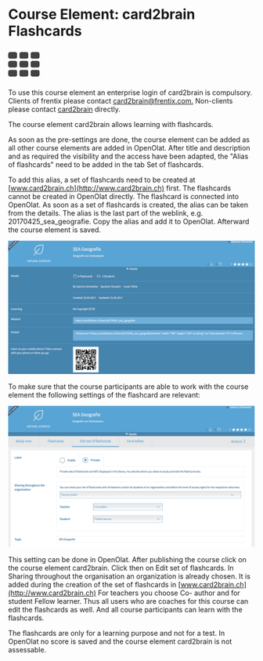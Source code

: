 # Course Element: card2brain Flashcards

![](assets/card2brain_434343_64.png)

To use this course element an enterprise login of card2brain is compulsory.
Clients of frentix please contact
[card2brain@](mailto:card2brain@frentix.com)[frentix.com](http://frentix.com)[.](mailto:contact@frentix.com.)
Non-clients please contact [card2brain](http://card2brain.ch/info/contact)
directly.

The course element card2brain allows learning with flashcards.

As soon as the pre-settings are done, the course element can be added as all
other course elements are added in OpenOlat. After title and description and
as required the visibility and the access have been adapted, the "Alias of
flashcards" need to be added in the tab Set of flashcards.

To add this alias, a set of flashcards need to be created at
[www.card2brain.ch](http://www.card2brain.ch) first. The flashcards cannot be
created in OpenOlat directly. The flashcard is connected into OpenOlat. As
soon as a set of flashcards is created, the alias can be taken from the
details. The alias is the last part of the weblink, e.g.
20170425_sea_geografie. Copy the alias and add it to OpenOlat. Afterward the
course element is saved.

![](assets/card2brain_details_EN.png)

  

To make sure that the course participants are able to work with the course
element the following settings of the flashcard are relevant:

![](assets/card2brain_settings_EN.png)

This setting can be done in OpenOlat. After publishing the course click on the
course element card2brain. Click then on Edit set of flashcards. In Sharing
throughout the organisation an organization is already chosen. It is added
during the creation of the set of flashcards in
[www.card2brain.ch](http://www.card2brain.ch) For teachers you choose Co-
author and for student Fellow learner. Thus all users who are coaches for this
course can edit the flashcards as well. And all course participants can learn
with the flashcards.

The flashcards are only for a learning purpose and not for a test. In OpenOlat
no score is saved and the course element card2brain is not assessable.

  

